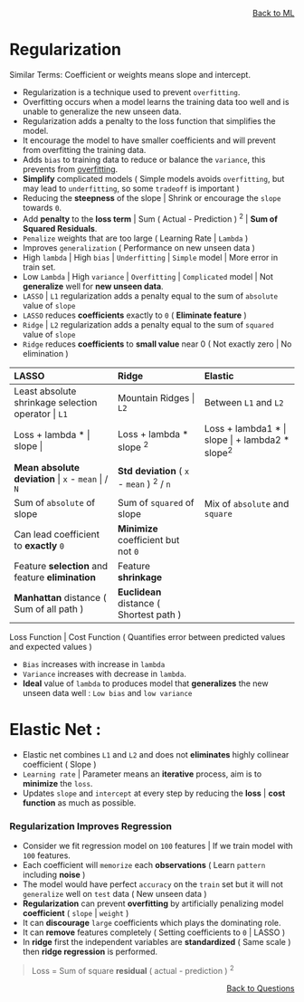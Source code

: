 <p align='right'><a align="right" href="https://github.com/KIRANKUMAR7296/Library/blob/main/Machine%20Learning/Machine%20Learning%20Models.md">Back to ML</a></p>

# Regularization

Similar Terms:
Coefficient or weights means slope and intercept.

- Regularization is a technique used to prevent `overfitting`.
- Overfitting occurs when a model learns the training data too well and is unable to generalize the new unseen data.
- Regularization adds a penalty to the loss function that simplifies the model.
- It encourage the model to have smaller coefficients and will prevent from overfitting the training data.
- Adds `bias` to training data to reduce or balance the `variance`, this prevents from [overfitting](https://github.com/KIRANKUMAR7296/Library/blob/main/Data%20Science/Overfitting.md).
- **Simplify** complicated models ( Simple models avoids `overfitting`, but may lead to `underfitting`, so some `tradeoff` is important )
- Reducing the **steepness** of the slope | Shrink or encourage the `slope` towards `0`.
- Add **penalty** to the **loss term** | Sum ( Actual - Prediction ) <sup>2</sup> | **Sum of Squared Residuals**.
- `Penalize` weights that are too large ( Learning Rate | `Lambda` )
- Improves `generalization` ( Performance on new unseen data )
- High `lambda` | High `bias` | `Underfitting` | `Simple` model | More error in train set.
- Low `Lambda` | High `variance` | `Overfitting` | `Complicated` model | Not **generalize** well for **new unseen data**.
- `LASSO` | `L1` regularization adds a penalty equal to the sum of `absolute` value of `slope`
- `LASSO` reduces **coefficients** exactly to `0` ( **Eliminate feature** )
- `Ridge` | `L2` regularization adds a penalty equal to the sum of `squared` value of `slope`
- `Ridge` reduces **coefficients** to **small value** near 0 ( Not exactly zero | No elimination )

LASSO | Ridge | Elastic
:--- | :--- | :---
Least absolute shrinkage selection operator \| `L1` | Mountain Ridges \| `L2` | Between `L1` and `L2` 
Loss + lambda * \| slope \| | Loss + lambda * slope <sup>2</sup> | Loss + lambda1 * \| slope \| + lambda2 * slope<sup>2</sup>
**Mean absolute deviation** \| `x` - `mean` \| / `N` | **Std deviation** ( `x` - `mean` ) <sup>2</sup> / `n` |
Sum of `absolute` of slope | Sum of `squared` of slope | Mix of `absolute` and `square`
Can lead coefficient to **exactly** `0` | **Minimize** coefficient but not `0`
Feature **selection** and feature **elimination** | Feature **shrinkage**
**Manhattan** distance ( Sum of all path ) | **Euclidean** distance ( Shortest path )

Loss Function | Cost Function ( Quantifies error between predicted values and expected values )

- `Bias` increases with increase in `lambda` 
- `Variance` increases with decrease in `lambda`.
- **Ideal** value of `lambda` to produces model that **generalizes** the new unseen data well : `Low bias` and `low variance`

# Elastic Net :
- Elastic net combines `L1` and `L2` and does not **eliminates** highly collinear coefficient ( Slope )
- `Learning rate` | Parameter means an **iterative** process, aim is to **minimize** the `loss`. 
- Updates `slope` and `intercept` at every step by reducing the **loss** | **cost function** as much as possible.

### Regularization Improves Regression
- Consider we fit regression model on `100` features | If we train model with `100` features.
- Each coefficient will `memorize` each **observations** ( Learn `pattern` including **noise** )
- The model would have perfect `accuracy` on the `train` set but it will not `generalize` well on `test` data ( New unseen data )
- **Regularization** can prevent **overfitting** by artificially penalizing model **coefficient** ( `slope` | `weight` )
- It can **discourage** `large` coefficients which plays the dominating role.
- It can **remove** features completely ( Setting coefficients to `0` | LASSO )
- In **ridge** first the independent variables are **standardized** ( Same scale ) then **ridge regression** is performed.

> Loss = Sum of square **residual** ( actual - prediction ) <sup>2</sup> 

<p align='right'><a align="right" href="https://github.com/KIRANKUMAR7296/Library/blob/main/Interview.md">Back to Questions</a></p>
